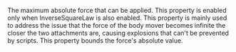 The maximum absolute force that can be applied. This property is enabled
only when InverseSquareLaw is also enabled. This property is mainly used
to address the issue that the force of the body mover becomes infinite the
closer the two attachments are, causing explosions that can't be prevented
by scripts. This property bounds the force's absolute value.